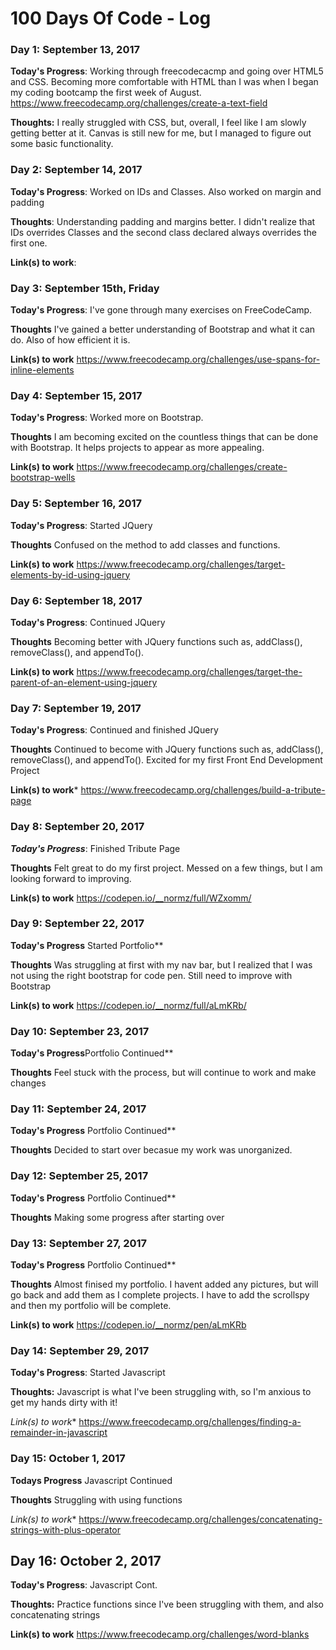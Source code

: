 # 100 Days Of Code - Log

### Day 1: September 13, 2017 


**Today's Progress**: Working through freecodecacmp and going over HTML5 and CSS. Becoming more comfortable with HTML than I was when I began my coding bootcamp the first week of August.
https://www.freecodecamp.org/challenges/create-a-text-field

**Thoughts:** I really struggled with CSS, but, overall, I feel like I am slowly getting better at it. Canvas is still new for me, but I managed to figure out some basic functionality.


### Day 2: September 14, 2017 

**Today's Progress**: Worked on IDs and Classes. Also worked on margin and padding

**Thoughts**: Understanding padding and margins better. I didn't realize that IDs overrides Classes and the second class declared always overrides the first one.

**Link(s) to work**: [](https://www.freecodecamp.org/challenges/override-class-declarations-by-styling-id-attributes)


### Day 3: September 15th, Friday

**Today's Progress**: I've gone through many exercises on FreeCodeCamp.

**Thoughts** I've gained a better understanding of Bootstrap and what it can do. Also of how efficient it is. 

**Link(s) to work**
https://www.freecodecamp.org/challenges/use-spans-for-inline-elements

### Day 4: September 15, 2017

**Today's Progress**: Worked more on Bootstrap.

**Thoughts** I am becoming excited on the countless things that can be done with Bootstrap. It helps projects to appear as more appealing.

**Link(s) to work** 
https://www.freecodecamp.org/challenges/create-bootstrap-wells

### Day 5: September 16, 2017

**Today's Progress**: Started JQuery

**Thoughts** Confused on the method to add classes and functions.

**Link(s) to work** 
https://www.freecodecamp.org/challenges/target-elements-by-id-using-jquery

### Day 6: September 18, 2017

**Today's Progress**: Continued JQuery

**Thoughts** Becoming better with JQuery functions such as, addClass(), removeClass(), and appendTo().

**Link(s) to work** 
https://www.freecodecamp.org/challenges/target-the-parent-of-an-element-using-jquery

### Day 7: September 19, 2017

**Today's Progress**: Continued and finished JQuery

**Thoughts** Continued to become with JQuery functions such as, addClass(), removeClass(), and appendTo(). Excited for my first Front End Development Project

**Link(s) to work***
https://www.freecodecamp.org/challenges/build-a-tribute-page

### Day 8: September 20, 2017

***Today's Progress***: Finished Tribute Page

**Thoughts** Felt great to do my first project. Messed on a few things, but I am looking forward to improving.

**Link(s) to work**
https://codepen.io/__normz/full/WZxomm/

### Day 9: September 22, 2017

**Today's Progress** Started Portfolio**

**Thoughts** Was struggling at first with my nav bar, but I realized that I was not using the right bootstrap for code pen. Still need to improve with Bootstrap

**Link(s) to work**
https://codepen.io/__normz/full/aLmKRb/

### Day 10: September 23, 2017

**Today's Progress**Portfolio Continued**

**Thoughts** Feel stuck with the process, but will continue to work and make changes

### Day 11: September 24, 2017

**Today's Progress** Portfolio Continued**

**Thoughts** Decided to start over becasue my work was unorganized.

### Day 12: September 25, 2017

**Today's Progress** Portfolio Continued**

**Thoughts** Making some progress after starting over

### Day 13: September 27, 2017

**Today's Progress** Portfolio Continued**

**Thoughts**  Almost finised my portfolio. I havent added any pictures, but will go back and add them as I complete projects. I have to add the scrollspy and then my portfolio will be complete.

**Link(s) to work**
https://codepen.io/__normz/pen/aLmKRb

### Day 14: September 29, 2017 


**Today's Progress**: Started Javascript


**Thoughts:** Javascript is what I've been struggling with, so I'm anxious to get my hands dirty with it!

*Link(s) to work**
https://www.freecodecamp.org/challenges/finding-a-remainder-in-javascript

### Day 15:  October 1, 2017 

**Todays Progress** Javascript Continued

**Thoughts** Struggling with using functions

*Link(s) to work**
https://www.freecodecamp.org/challenges/concatenating-strings-with-plus-operator

## Day 16: October 2, 2017 

**Today's Progress**: Javascript Cont.

**Thoughts:** Practice functions since I've been struggling with them, and also concatenating strings

**Link(s) to work**
https://www.freecodecamp.org/challenges/word-blanks


